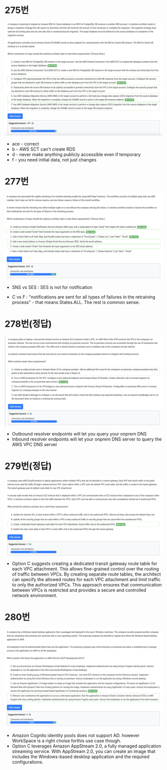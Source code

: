 # 275번

![image-20240121093654101](images/20240121_wxamtopic_sap_271-280/image-20240121093654101.png)

- ace - correct 
- b - AWS SCT can't create RDS 
- d - never make anything publicly accessible even if temporary 
- f - you need initial data, not just changes

# 277번

![image-20240121094448851](images/20240121_wxamtopic_sap_271-280/image-20240121094448851.png)

- SNS vs SES : SES is not for notification

- C vs F : "notifications are sent for all types of failures in the retraining process" - that means States.ALL. The rest is common sense. 

  

# 278번(정답)

![image-20240121100551433](images/20240121_wxamtopic_sap_271-280/image-20240121100551433.png)

- Outbound resolver endpoints will let you query your onprem DNS 
- Inbound resolver endpoints will let your onprem DNS server to query the AWS VPC DNS server

# 279번(정답)

![image-20240121100721283](images/20240121_wxamtopic_sap_271-280/image-20240121100721283.png)

- Option C suggests creating a dedicated transit gateway route table for each VPC attachment. This allows fine-grained control over the routing of traffic between VPCs. By creating separate route tables, the architect can specify the allowed routes for each VPC attachment and limit traffic to only the authorized VPCs. This approach ensures that communication between VPCs is restricted and provides a secure and controlled network environment.

# 280번

![image-20240121101050639](images/20240121_wxamtopic_sap_271-280/image-20240121101050639.png)

- Amazon Cognito identity pools does not support AD. however WorkSpace is a right choise forthis use case though.
- Option C leverages Amazon AppStream 2.0, a fully managed application streaming service. With AppStream 2.0, you can create an image that includes the Windows-based desktop application and the required configurations.